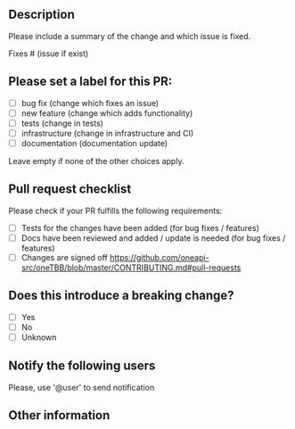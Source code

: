 ## Description 
Please include a summary of the change and which issue is fixed.

Fixes # (issue if exist)

## Please set a label for this PR:
- [ ] bug fix (change which fixes an issue)
- [ ] new feature (change which adds functionality)
- [ ] tests (change in tests)
- [ ] infrastructure (change in infrastructure and CI)
- [ ] documentation (documentation update)

Leave empty if none of the other choices apply.

## Pull request checklist
Please check if your PR fulfills the following requirements:
- [ ] Tests for the changes have been added (for bug fixes / features)
- [ ] Docs have been reviewed and added / update is needed (for bug fixes / features)
- [ ] Changes are signed off https://github.com/oneapi-src/oneTBB/blob/master/CONTRIBUTING.md#pull-requests 

## Does this introduce a breaking change?
- [ ] Yes
- [ ] No
- [ ] Unknown

## Notify the following users
Please, use '@user' to send notification

## Other information
